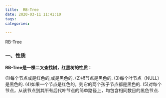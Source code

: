 ```yaml
---
title:  RB-Tree
date: 2020-03-11 11:41:10
tags: 
categories: 

---
```


RB-Tree

<!-- more -->


### 一、性质

**RB-Tree是一棵二叉查找树，红黑树的性质：**

(1)每个节点或是红色的,或是黑色的.
(2)根节点是黑色的.
(3)每个叶节点（NULL）是黑色的.
(4)如果一个节点是红色的，则它的两个孩子节点都是黑色的.
(5)对每个节点，从该节点到其所有后代叶节点的简单路径上，均包含相同数目的黑色节点.





